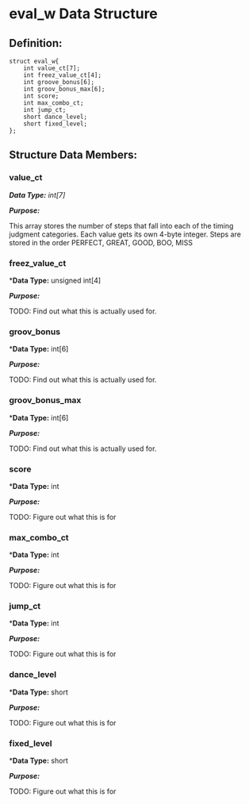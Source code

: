 # eval_w Data Structure

## Definition:
```
struct eval_w{
    int value_ct[7];
    int freez_value_ct[4];
    int groove_bonus[6];
    int groov_bonus_max[6];
    int score;
    int max_combo_ct;
    int jump_ct;
    short dance_level;
    short fixed_level;
};
```

## Structure Data Members:
### value_ct
***Data Type:** int[7]* 

***Purpose:*** 

This array stores the number of steps that fall into each of the timing judgment categories.
Each value gets its own 4-byte integer.
Steps are stored in the order PERFECT, GREAT, GOOD, BOO, MISS


### freez_value_ct

***Data Type:** unsigned int[4]

***Purpose:*** 

TODO: Find out what this is actually used for.


### groov_bonus

***Data Type:** int[6]

***Purpose:*** 

TODO: Find out what this is actually used for.


### groov_bonus_max

***Data Type:** int[6]

***Purpose:*** 

TODO: Find out what this is actually used for.


### score

***Data Type:** int

***Purpose:*** 

TODO: Figure out what this is for


### max_combo_ct

***Data Type:** int

***Purpose:*** 

TODO: Figure out what this is for


### jump_ct

***Data Type:** int

***Purpose:*** 

TODO: Figure out what this is for


### dance_level

***Data Type:** short

***Purpose:*** 

TODO: Figure out what this is for


### fixed_level

***Data Type:** short

***Purpose:*** 

TODO: Figure out what this is for

